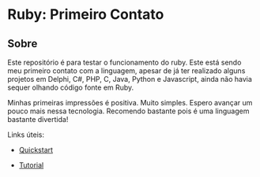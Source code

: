 # Ruby: Primeiro Contato

## Sobre
<p>
Este repositório é para testar o funcionamento do ruby. Este está sendo meu primeiro contato com a linguagem, apesar de já ter realizado alguns projetos em Delphi, C#, PHP, C, Java, Python e Javascript, ainda não havia sequer olhando código fonte em Ruby.
</p>

<p>Minhas primeiras impressões é positiva. Muito simples. Espero avançar um pouco mais nessa tecnologia. Recomendo bastante pois é uma linguagem bastante divertida!</p>

<p>
Links úteis: <br>

- [Quickstart](https://www.ruby-lang.org/pt/documentation/quickstart/)

- [Tutorial](http://guru-sp.github.io/tutorial_ruby/)

</p>